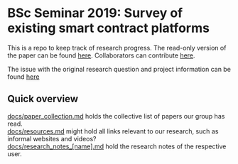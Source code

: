 # BSc Seminar 2019: Survey of existing smart contract platforms
This is a repo to keep track of research progress. The read-only version of the paper can be found [here](https://www.overleaf.com/read/zqgqctszmvsy). Collaborators can contribute [here](https://www.overleaf.com/project/5c783f19b4726a1ad46c32ef).

The issue with the original research question and project information can be found [here](https://github.com/Tribler/tribler/issues/4239)

## Quick overview
[docs/paper_collection.md](docs/paper_collection.md) holds the collective list of papers our group has read.  
[docs/resources.md](docs/resources.md) might hold all links relevant to our research, such as informal websites and videos?  
[docs/research_notes_[name].md](docs/) hold the research notes of the respective user.  

